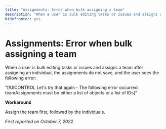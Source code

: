 ```yaml
---
title: "Assignments: Error when bulk assigning a team"
description: "When a user is bulk editing tasks or issues and assigns a team after assigning an individual, the assignments do not save, and the user sees an error."
hidefromtoc: yes
---
```


# Assignments: Error when bulk assigning a team

When a user is bulk editing tasks or issues and assigns a team after assigning an individual, the assignments do not save, and the user sees the following error: 

"[!UICONTROL Let's try that again - The following error occurred: teamAssignments must be either a list of objects or a list of IDs]"

**Workaround**

Assign the team first, followed by the individuals.

_First reported on October 7, 2022._

